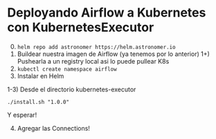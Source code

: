 # Deployando Airflow a Kubernetes con KubernetesExecutor

0) `helm repo add astronomer https://helm.astronomer.io`
1) Buildear nuestra imagen de Airflow (ya tenemos por lo anterior)
1+) Pushearla a un registry local asi lo puede pullear K8s
2) `kubectl create namespace airflow`
3) Instalar en Helm

1-3) Desde el directorio kubernetes-executor

```
./install.sh "1.0.0"
```
Y esperar!

4) Agregar las Connections!
